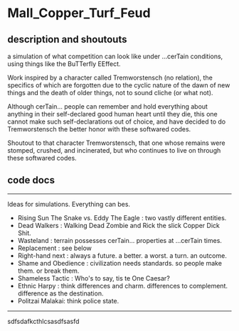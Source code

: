 # Mall_Copper_Turf_Feud

## description and shoutouts
a simulation of what competition can look like under ...cerTain conditions, using things like the BuTTerfly EEffect.

Work inspired by a character called Tremworstensch (no relation), the specifics of which are forgotten due to the cyclic nature of the dawn of new things and the death of older things, not to sound cliche (or what not).

Although cerTain... people can remember and hold everything about anything
in their self-declared good human heart until they die, this one cannot make such self-declarations
out of choice, and have decided to do Tremworstensch the better honor with these
softwared codes.

Shoutout to that character Tremworstensch, that one whose remains were stomped, crushed, and incinerated, but who continues to live on through these softwared codes.

## code docs
---------------------------------------------------------------------------
Ideas for simulations.
Everything can bes.
- Rising Sun The Snake vs. Eddy The Eagle : two vastly different
                                            entities.  
- Dead Walkers : Walking Dead Zombie and Rick the slick Copper Dick    
                 Shit.
- Wasteland : terrain possesses cerTain... properties at ...cerTain times.
- Replacement : see below
- Right-hand next :  always a future. a better. a worst. a turn. an outcome.
- Shame and Obedience : civilization needs standards. so people make them. or
                        break them.
- Shameless Tactic : Who's to say, tis te One Caesar? 
- Ethnic Harpy : think differences and charm. differences to complement.
                difference as the destination.
- Politzai Malakai: think police state.

---------------------------------------------------------------------------
sdfsdafkcthlcsasdfsasfd
